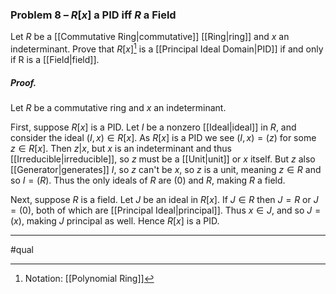 ### Problem 8 – $R[x]$ a PID iff $R$ a Field
Let $R$ be a [[Commutative Ring|commutative]] [[Ring|ring]] and $x$ an indeterminant. Prove that $R[x]$[^1] is a [[Principal Ideal Domain|PID]] if and only if R is a [[Field|field]].

##### *Proof*.
Let $R$ be a commutative ring and $x$ an indeterminant.

First, suppose $R[x]$ is a PID. Let $I$ be a nonzero [[Ideal|ideal]] in $R$, and consider the ideal $(I,x)\in R[x]$. As $R[x]$ is a PID we see $(I,x)=(z)$ for some $z\in R[x]$. Then $z|x$, but $x$ is an indeterminant and thus [[Irreducible|irreducible]], so $z$ must be a [[Unit|unit]] or $x$ itself. But $z$ also [[Generator|generates]] $I$, so $z$ can't be $x$, so $z$ is a unit, meaning $z\in R$ and so $I=(R)$. Thus the only ideals of $R$ are $(0)$ and $R$, making $R$ a field.

Next, suppose $R$ is a field. Let $J$ be an ideal in $R[x]$. If $J\in R$ then $J=R$ or $J=(0)$, both of which are [[Principal Ideal|principal]]. Thus $x\in J$, and so $J=(x)$, making $J$ principal as well. Hence $R[x]$ is a PID.  
***
#qual

[^1]: Notation: [[Polynomial Ring]]